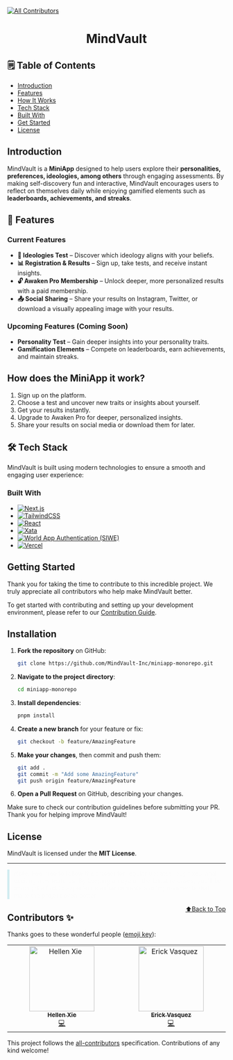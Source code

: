  
<!-- ALL-CONTRIBUTORS-BADGE:START - Do not remove or modify this section -->
[![All Contributors](https://img.shields.io/badge/all_contributors-2-orange.svg?style=flat-square)](#contributors-)
<!-- ALL-CONTRIBUTORS-BADGE:END -->
<h1 align="center">MindVault</h1>

## 🗒️ Table of Contents
- [Introduction](#introduction)
- [Features](#-features)
- [How It Works](#-how-it-works)
- [Tech Stack](#️-tech-stack)
- [Built With](#built-with)
- [Get Started](#getting-started)
- [License](#-license)

## Introduction

MindVault is a **MiniApp** designed to help users explore their **personalities, preferences, ideologies, among others** through engaging assessments. By making self-discovery fun and interactive, MindVault encourages users to reflect on themselves daily while enjoying gamified elements such as **leaderboards, achievements, and streaks**.


## 🌟 Features

### **Current Features**
- **🧭 Ideologies Test** – Discover which ideology aligns with your beliefs.
- **📊 Registration & Results** – Sign up, take tests, and receive instant insights.
- **🔓 Awaken Pro Membership** – Unlock deeper, more personalized results with a paid membership.
- **📤 Social Sharing** – Share your results on Instagram, Twitter, or download a visually appealing image with your results.

### **Upcoming Features** (Coming Soon)
- **Personality Test** – Gain deeper insights into your personality traits.
- **Gamification Elements** – Compete on leaderboards, earn achievements, and maintain streaks.

## How does the MiniApp it work?
1. Sign up on the platform.
2. Choose a test and uncover new traits or insights about yourself.
3. Get your results instantly.
4. Upgrade to Awaken Pro for deeper, personalized insights.
5. Share your results on social media or download them for later.

## 🛠️ Tech Stack
MindVault is built using modern technologies to ensure a smooth and engaging user experience:

### Built With
- [![Next.js](https://img.shields.io/badge/-Next.js-000000?style=flat&logo=next.js&logoColor=white)](https://nextjs.org/)
- [![TailwindCSS](https://img.shields.io/badge/-TailwindCSS-06B6D4?style=flat&logo=tailwindcss&logoColor=white)](https://tailwindcss.com/)
- [![React](https://img.shields.io/badge/-React-61DAFB?style=flat&logo=react&logoColor=white)](https://reactjs.org/)
- [![Xata](https://img.shields.io/badge/-Xata-1E1E1E?style=flat&logo=xata&logoColor=white)](https://xata.io/)
- [![World App Authentication (SIWE)](https://img.shields.io/badge/-World%20App%20Authentication-22A7F0?style=flat&logo=worldcoin&logoColor=white)](https://worldcoin.org/)
- [![Vercel](https://img.shields.io/badge/-Vercel-000000?style=flat&logo=vercel&logoColor=white)](https://vercel.com/)

## Getting Started
Thank you for taking the time to contribute to this incredible project. We truly appreciate all contributors who help make MindVault better.

To get started with contributing and setting up your development environment, please refer to our [Contribution Guide](CONTRIBUTING.md).

## Installation

1. **Fork the repository** on GitHub:
   ```sh
   git clone https://github.com/MindVault-Inc/miniapp-monorepo.git
   ```
2. **Navigate to the project directory**:
   ```sh
   cd miniapp-monorepo
   ```
3. **Install dependencies**:
   ```sh
   pnpm install
   ```
4. **Create a new branch** for your feature or fix:
   ```sh
   git checkout -b feature/AmazingFeature
   ```
5. **Make your changes**, then commit and push them:
   ```sh
   git add .
   git commit -m "Add some AmazingFeature"
   git push origin feature/AmazingFeature
   ```
6. **Open a Pull Request** on GitHub, describing your changes.

Make sure to check our contribution guidelines before submitting your PR. Thank you for helping improve MindVault! 

## License
MindVault is licensed under the **MIT License**.

---


<div style="border-left: 5px solid #d1ecf1; padding-left: 10px; color:rgb(252, 252, 252);">
  <strong>Note:</strong> 
Feel free to follow the project for regular updates, bug fixes, and exciting new features! By keeping an eye on the latest releases, you’ll be among the first to experience enhancements and improvements that make the project even better.
</div>


<a href="#top" style="float:right;">⬆️Back to Top</a>
## Contributors ✨

Thanks goes to these wonderful people ([emoji key](https://allcontributors.org/docs/en/emoji-key)):

<!-- ALL-CONTRIBUTORS-LIST:START - Do not remove or modify this section -->
<!-- prettier-ignore-start -->
<!-- markdownlint-disable -->
<table>
  <tbody>
    <tr>
      <td align="center" valign="top" width="14.28%"><a href="https://github.com/t0fudev"><img src="https://avatars.githubusercontent.com/u/167961274?v=4?s=150" width="150px;" alt="Hellen Xie"/><br /><sub><b>Hellen Xie</b></sub></a><br /><a href="https://github.com/evgongora/miniapp-monorepo/commits?author=t0fudev" title="Code">💻</a></td>
      <td align="center" valign="top" width="14.28%"><a href="https://github.com/evgongora"><img src="https://avatars.githubusercontent.com/u/123427413?v=4?s=150" width="150px;" alt="Erick Vasquez"/><br /><sub><b>Erick Vasquez</b></sub></a><br /><a href="https://github.com/evgongora/miniapp-monorepo/commits?author=evgongora" title="Code">💻</a></td>
    </tr>
  </tbody>
</table>

<!-- markdownlint-restore -->
<!-- prettier-ignore-end -->

<!-- ALL-CONTRIBUTORS-LIST:END -->

This project follows the [all-contributors](https://github.com/all-contributors/all-contributors) specification. Contributions of any kind welcome!